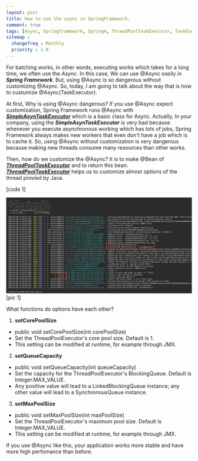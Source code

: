 ```yaml
---
layout: post
title: How to use the async in SpringFramework.
comment: true
tags: [Async, Springframework, Spring4, ThreadPoolTaskExecutor, TaskExecutor, SimpleAsynTaskExecutor, customize]
sitemap :
  changefreq : Monthly
  priority : 1.0
---
```


For batching works, in other words, executing works which takes for a long time, we often use the *Async*. In this case,  We can use @Async easily in ***Spring Framework***. But, using @Async is so dangerous without customizing @Async. So, today, I am going to talk about the way that is how to custumize @Async(TaskExecutor). 

At first, Why is using @Async dangerous? If you use @Async expect customization, Spring Framework runs @Async with [***SimpleAsynTaskExecutor***](https://docs.spring.io/autorepo/docs/spring-framework/3.2.14.RELEASE/javadoc-api/org/springframework/core/task/SimpleAsyncTaskExecutor.html) which is a basic class for Async. Actually, In your company, using the ***SimpleAsynTaskExecutor*** is very bad because whenever you execute asynchronous working which has lots of jobs, Spring Framework always makes new workers that even don't have a job which is to cache it. So, using @Async without customization is very dangerous because making new threads consume many resources than other works.

Then, how do we customize the @Async? It is to make @Bean of [***ThreadPoolTaskExecutor***](https://docs.spring.io/autorepo/docs/spring-framework/3.2.8.RELEASE/javadoc-api/org/springframework/scheduling/concurrent/ThreadPoolTaskExecutor.html) and to return this bean. [***ThreadPoolTaskExecutor***](https://docs.spring.io/autorepo/docs/spring-framework/3.2.8.RELEASE/javadoc-api/org/springframework/scheduling/concurrent/ThreadPoolTaskExecutor.html) helps us to customize almost options of the thread provied by Java. 

<script src="https://gist.github.com/ijunc2/1c92cb3e95187e2f1566d62f50c80a2f.js"></script>
[code 1]

![pic1](/assets/img/post/2018-01-08-fifth/p1.png)
[pic 1]

What functions do options have each other? 
1. **setCorePoolSize**
- public void setCorePoolSize(int corePoolSize)
- Set the ThreadPoolExecutor's core pool size. Default is 1.
- This setting can be modified at runtime, for example through JMX.
2. **setQueueCapacity**
- public void setQueueCapacity(int queueCapacity)
- Set the capacity for the ThreadPoolExecutor's BlockingQueue. Default is Integer.MAX_VALUE.
- Any positive value will lead to a LinkedBlockingQueue instance; any other value will lead to a SynchronousQueue instance.
3. **setMaxPoolSize**
- public void setMaxPoolSize(int maxPoolSize)
- Set the ThreadPoolExecutor's maximum pool size. Default is Integer.MAX_VALUE.
- This setting can be modified at runtime, for example through JMX.

If you use @Async like this, your application works more stable and have more high perfomance than before. 
<br/>